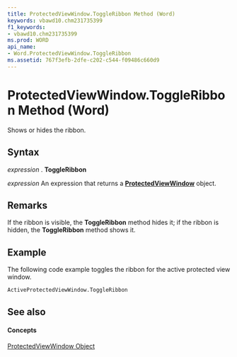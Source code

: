 ```yaml
---
title: ProtectedViewWindow.ToggleRibbon Method (Word)
keywords: vbawd10.chm231735399
f1_keywords:
- vbawd10.chm231735399
ms.prod: WORD
api_name:
- Word.ProtectedViewWindow.ToggleRibbon
ms.assetid: 767f3efb-2dfe-c202-c544-f09486c660d9
---
```



# ProtectedViewWindow.ToggleRibbon Method (Word)

Shows or hides the ribbon.


## Syntax

 _expression_ . **ToggleRibbon**

 _expression_ An expression that returns a **[ProtectedViewWindow](protectedviewwindow-object-word.md)** object.


## Remarks

If the ribbon is visible, the  **ToggleRibbon** method hides it; if the ribbon is hidden, the **ToggleRibbon** method shows it.


## Example

The following code example toggles the ribbon for the active protected view window.


```vb
ActiveProtectedViewWindow.ToggleRibbon
```


## See also


#### Concepts


[ProtectedViewWindow Object](protectedviewwindow-object-word.md)

